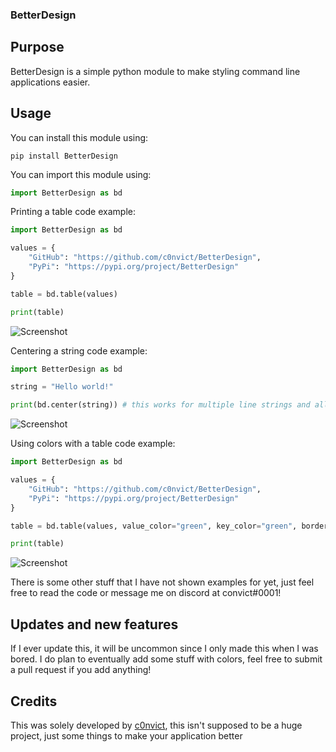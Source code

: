 ### BetterDesign
## Purpose
BetterDesign is a simple python module to make styling command line applications easier.
## Usage
You can install this module using:
```
pip install BetterDesign
```
You can import this module using:
```py
import BetterDesign as bd
```
Printing a table code example:
```py
import BetterDesign as bd

values = {
    "GitHub": "https://github.com/c0nvict/BetterDesign",
    "PyPi": "https://pypi.org/project/BetterDesign"
}

table = bd.table(values)

print(table)
```
![Screenshot](https://media.discordapp.net/attachments/965371411180945439/966692517762465852/unknown.png)

Centering a string code example:
```py
import BetterDesign as bd

string = "Hello world!"

print(bd.center(string)) # this works for multiple line strings and allows you to use the "end" keyword unlike python's native center.
```
![Screenshot](https://media.discordapp.net/attachments/965371411180945439/966693268182143036/unknown.png)

Using colors with a table code example:
```py
import BetterDesign as bd

values = {
    "GitHub": "https://github.com/c0nvict/BetterDesign",
    "PyPi": "https://pypi.org/project/BetterDesign"
}

table = bd.table(values, value_color="green", key_color="green", border_color="red")

print(table)
```
![Screenshot](https://media.discordapp.net/attachments/965371411180945439/966693835793129522/unknown.png)

There is some other stuff that I have not shown examples for yet, just feel free to read the code or message me on discord at convict#0001!
## Updates and new features
If I ever update this, it will be uncommon since I only made this when I was bored. I do plan to eventually add some stuff with colors, feel free to submit a pull request if you add anything!
## Credits
This was solely developed by <a href="https://github.com/c0nvict">c0nvict</a>, this isn't supposed to be a huge project, just some things to make your application better
